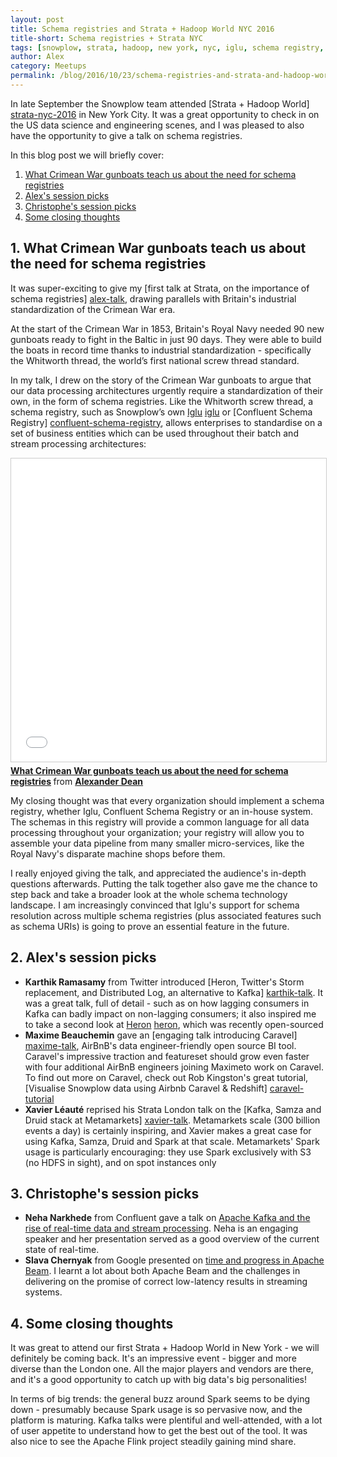 ```yaml
---
layout: post
title: Schema registries and Strata + Hadoop World NYC 2016
title-short: Schema registries + Strata NYC
tags: [snowplow, strata, hadoop, new york, nyc, iglu, schema registry, confluent]
author: Alex
category: Meetups
permalink: /blog/2016/10/23/schema-registries-and-strata-and-hadoop-world-nyc-2016/
---
```


In late September the Snowplow team attended [Strata + Hadoop World] [strata-nyc-2016] in New York City. It was a great opportunity to check in on the US data science and engineering scenes, and I was pleased to also have the opportunity to give a talk on schema registries.

In this blog post we will briefly cover:

1. [What Crimean War gunboats teach us about the need for schema registries](#schema-registries-talk)
2. [Alex's session picks](/blog/2016/10/23/schema-registries-and-strata-and-hadoop-world-nyc-2016#schema-registries-talk#alex-picks)
3. [Christophe's session picks](/blog/2016/10/23/schema-registries-and-strata-and-hadoop-world-nyc-2016#schema-registries-talk#christophe-picks)
4. [Some closing thoughts](/blog/2016/10/23/schema-registries-and-strata-and-hadoop-world-nyc-2016#schema-registries-talk#conclusion)

<!--more-->

<h2 id="schema-registries-talk">1. What Crimean War gunboats teach us about the need for schema registries</h2>

It was super-exciting to give my [first talk at Strata, on the importance of schema registries] [alex-talk], drawing parallels with Britain's industrial standardization of the Crimean War era.

At the start of the Crimean War in 1853, Britain's Royal Navy needed 90 new gunboats ready to fight in the Baltic in just 90 days. They were able to build the boats in record time thanks to industrial standardization - specifically the Whitworth thread, the world’s first national screw thread standard.

In my talk, I drew on the story of the Crimean War gunboats to argue that our data processing architectures urgently require a standardization of their own, in the form of schema registries. Like the Whitworth screw thread, a schema registry, such as Snowplow’s own [Iglu] [iglu] or [Confluent Schema Registry] [confluent-schema-registry], allows enterprises to standardise on a set of business entities which can be used throughout their batch and stream processing architectures:

<div class="iframe-container">
    <iframe src="//www.slideshare.net/slideshow/embed_code/key/LeI84nQBgoVdd3" width="595" height="485" frameborder="0" marginwidth="0" marginheight="0" scrolling="no" style="border:1px solid #CCC; border-width:1px; margin-bottom:5px; max-width: 100%;" allowfullscreen>     </iframe>
</div> <div style="margin-bottom:5px"> <strong> <a href="//www.slideshare.net/alexanderdean/what-crimean-war-gunboats-teach-us-about-the-need-for-schema-registries" title="What Crimean War gunboats teach us about the need for schema registries" target="_blank">What Crimean War gunboats teach us about the need for schema registries</a> </strong> from <strong><a target="_blank" href="//www.slideshare.net/alexanderdean">Alexander Dean</a></strong> </div>

My closing thought was that every organization should implement a schema registry, whether Iglu, Confluent Schema Registry or an in-house system. The schemas in this registry will provide a common language for all data processing throughout your organization; your registry will allow you to assemble your data pipeline from many smaller micro-services, like the Royal Navy's disparate machine shops before them.

I really enjoyed giving the talk, and appreciated the audience's in-depth questions afterwards. Putting the talk together also gave me the chance to step back and take a broader look at the whole schema technology landscape. I am increasingly convinced that Iglu's support for schema resolution across multiple schema registries (plus associated features such as schema URIs) is going to prove an essential feature in the future.

<h2 id="alex-picks">2. Alex's session picks</h2>

* **Karthik Ramasamy** from Twitter introduced [Heron, Twitter's Storm replacement, and Distributed Log, an alternative to Kafka] [karthik-talk]. It was a great talk, full of detail - such as on how lagging consumers in Kafka can badly impact on non-lagging consumers; it also inspired me to take a second look at [Heron] [heron], which was recently open-sourced
* **Maxime Beauchemin** gave an [engaging talk introducing Caravel] [maxime-talk], AirBnB's data engineer-friendly open source BI tool. Caravel's impressive traction and featureset should grow even faster with four additional AirBnB engineers joining Maximeto work on Caravel. To find out more on Caravel, check out Rob Kingston's great tutorial, [Visualise Snowplow data using Airbnb Caravel & Redshift] [caravel-tutorial]
* **Xavier Léauté** reprised his Strata London talk on the [Kafka, Samza and Druid stack at Metamarkets] [xavier-talk]. Metamarkets scale (300 billion events a day) is certainly inspiring, and Xavier makes a great case for using Kafka, Samza, Druid and Spark at that scale. Metamarkets' Spark usage is particularly encouraging: they use Spark exclusively with S3 (no HDFS in sight), and on spot instances only

<h2 id="christophe-picks">3. Christophe's session picks</h2>

* **Neha Narkhede** from Confluent gave a talk on [Apache Kafka and the rise of real-time data and stream processing][neha-kafka]. Neha is an engaging speaker and her presentation served as a good overview of the current state of real-time.
* **Slava Chernyak** from Google presented on [time and progress in Apache Beam][slava-talk]. I learnt a lot about both Apache Beam and the challenges in delivering on the promise of correct low-latency results in streaming systems.

<h2 id="conclusion">4. Some closing thoughts</h2>

It was great to attend our first Strata + Hadoop World in New York - we will definitely be coming back. It's an impressive event - bigger and more diverse than the London one. All the major players and vendors are there, and it's a good opportunity to catch up with big data's big personalities!

In terms of big trends: the general buzz around Spark seems to be dying down - presumably because Spark usage is so pervasive now, and the platform is maturing. Kafka talks were plentiful and well-attended, with a lot of user appetite to understand how to get the best out of the tool. It was also nice to see the Apache Flink project steadily gaining mind share.

[strata-nyc-2016]: http://conferences.oreilly.com/strata/hadoop-big-data-ny/
[alex-talk]: http://conferences.oreilly.com/strata/hadoop-big-data-ny/public/schedule/detail/51526
[karthik-talk]: http://conferences.oreilly.com/strata/big-data-conference-ny-2015/public/schedule/detail/44632
[maxime-talk]: http://conferences.oreilly.com/strata/hadoop-big-data-ny/public/schedule/detail/51368
[xavier-talk]: http://conferences.oreilly.com/strata/hadoop-big-data-ny/public/schedule/detail/51152
[neha-kafka]: http://conferences.oreilly.com/strata/hadoop-big-data-ny/public/schedule/detail/51552
[slava-talk]: http://conferences.oreilly.com/strata/hadoop-big-data-ny/public/schedule/detail/51626
[iglu]: https://github.com/snowplow/iglu
[confluent-schema-registry]: https://github.com/confluentinc/schema-registry
[heron]: https://github.com/twitter/heron
[caravel]: https://github.com/airbnb/caravel
[caravel-tutorial]: http://discourse.snowplowanalytics.com/t/visualise-snowplow-data-using-airbnb-caravel-redshift-tutorial/515
